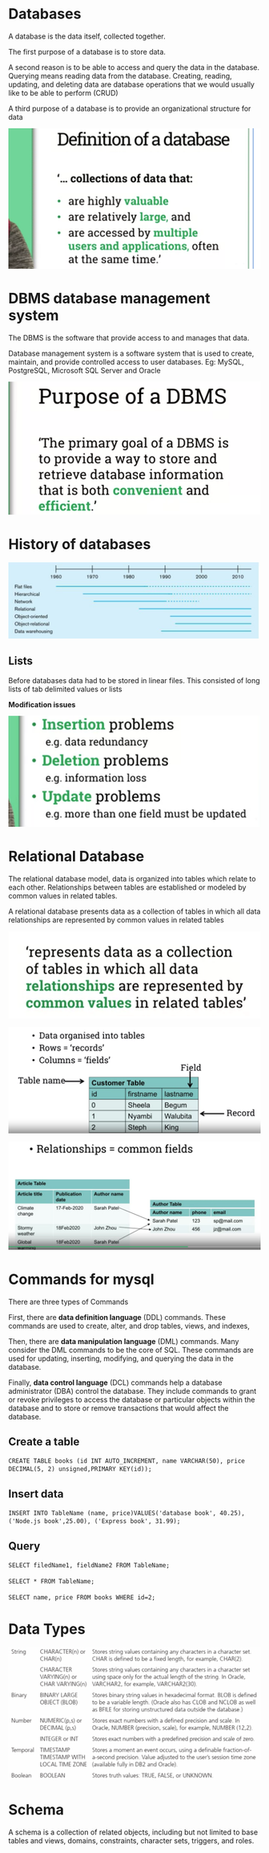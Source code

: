 # Databases

A database is the data itself, collected together.

The first purpose of a database is to store data.

A second reason is to be able to access and query the data in the database. Querying means reading data from the database. Creating, reading, updating, and deleting data are database operations that we would usually like to be able to perform (CRUD)

A third purpose of a database is to provide an organizational structure for data

![](/Databases&Networking/assets/20.png)

# DBMS database management system

The DBMS is the software that provide access to and manages that data.

Database management system is a software system that is used to create, maintain, and provide controlled access to user databases. Eg: MySQL, PostgreSQL, Microsoft SQL Server and Oracle

![](/Databases&Networking/assets/21.png)

# History of databases

![](/Databases&Networking/assets/22.png)

## Lists

Before databases data had to be stored in linear files. This consisted of long lists of tab delimited values or lists

**Modification issues** 

![](/Databases&Networking/assets/23.png)

# Relational Database

The relational database model, data is organized into tables which relate to each other. Relationships between tables are established or modeled by common values in related tables. 

A relational database presents data as a collection of tables in which all data relationships are represented by common values in related tables

![](/Databases&Networking/assets/24.png)

![](/Databases&Networking/assets/25.png)

![](/Databases&Networking/assets/26.png)

# Commands for mysql

There are three types of Commands

First, there are **data definition language** (DDL) commands. These commands are used to create, alter, and drop tables, views, and indexes,

Then, there are **data manipulation language** (DML) commands. Many consider the DML commands to be the core of SQL. These commands are used for updating, inserting, modifying, and querying the data in the database.

Finally, **data control language** (DCL) commands help a database administrator (DBA) control the database. They include commands to grant or revoke privileges to access the database or particular objects within the database and to store or remove transactions that would affect the database.



## Create a table

```
CREATE TABLE books (id INT AUTO_INCREMENT, name VARCHAR(50), price DECIMAL(5, 2) unsigned,PRIMARY KEY(id));
```

## Insert data

```
INSERT INTO TableName (name, price)VALUES('database book', 40.25),('Node.js book',25.00), ('Express book', 31.99);
```

## Query
```
SELECT filedName1, fieldName2 FROM TableName; 

SELECT * FROM TableName;

SELECT name, price FROM books WHERE id=2;
```

# Data Types

![](/Databases&Networking/assets/27.png)

# Schema 

A schema is a collection of related objects, including but not limited to base tables and views, domains, constraints, character sets, triggers, and roles.
